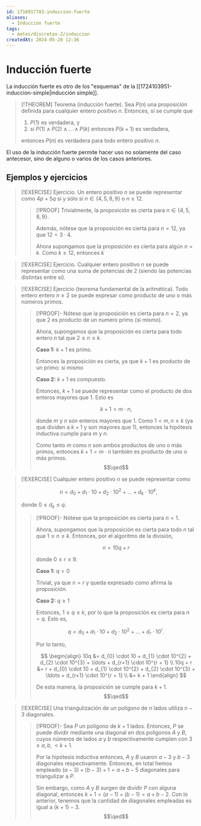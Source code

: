 ```yaml
---
id: 1716917783-induccion-fuerte
aliases:
  - Inducción fuerte
tags:
  - mates/discretas-2/induccion
createdAt: 2024-05-28 12:36
---
```


# Inducción fuerte

La inducción fuerte es otro de los "esquemas" de la [[1724103951-induccion-simple|inducción simple]].

> [!THEOREM] Teorema (inducción fuerte).
> Sea $P(n)$ una proposición definida para cualquier entero positivo $n$. Entonces, si se cumple que
> 
> 1. $P(1)$ es verdadera, y
> 2. si $P(1) \land P(2) \land \ldots \land P(k)$ entonces $P(k + 1)$ es verdadera,
> 
> entonces $P(n)$ es verdadera para todo entero positivo $n$.

El uso de la inducción fuerte permite hacer uso no solamente del caso antecesor, sino de alguno o varios de los casos anteriores.

## Ejemplos y ejercicios

> [!EXERCISE] Ejercicio.
> Un entero positivo $n$ se puede representar como $4p + 5q$ si y sólo si $n \in \left\{ 4,5,8,9 \right\}$ o $n \geq 12$.
> 
> > [!PROOF]
> > Trivialmente, la proposición es cierta para $n \in \left\{ 4,5,8,9 \right\}$.
> > 
> > Además, nótese que la proposición es cierta para $n = 12$, ya que $12 = 3 \cdot 4$.
> > 
> > Ahora supongamos que la proposición es cierta para algún $n = k$. Como $k \geq 12$, entonces $k$ 

> [!EXERCISE] Ejercicio.
> Cualquier entero positivo $n$ se puede representar como una suma de potencias de $2$ (siendo las potencias distintas entre sí).

> [!EXERCISE] Ejercicio (teorema fundamental de la aritmética).
> Todo entero entero $n \geq 2$ se puede expresar como producto de uno o más números primos.
> 
> > [!PROOF]-
> > Nótese que la proposición es cierta para $n = 2$, ya que $2$ es producto de un numero primo (si mismo).
> > 
> > Ahora, supongamos que la proposición es cierta para todo entero $n$ tal que $2 \leq n \leq k$.
> > 
> > **Caso 1:** $k + 1$ es primo.
> > 
> > Entonces la proposición es cierta, ya que $k + 1$ es producto de un primo: si mismo
> > 
> > **Caso 2:** $k + 1$ es compuesto.
> > 
> > Entonces, $k + 1$ se puede representar como el producto de dos enteros mayores que $1$. Esto es
> > 
> > $$
> > k + 1 = m \cdot n
> > ,$$
> > 
> > donde $m$ y $n$ son enteros mayores que 1. Como $1 < m,n \leq k$ (ya que dividen a $k + 1$ y son mayores que $1$), entonces la hipótesis inductiva cumple para $m$ y $n$.
> > 
> > Como tanto $m$ como $n$ son ambos productos de uno o más primos, entonces $k + 1 = m \cdot n$ también es producto de uno o más primos.
> > $$\qed$$

> [!EXERCISE]
> Cualquier entero positivo $n$ se puede representar como
> 
> $$
> n = d_{0} + d_{1} \cdot 10 + d_{2} \cdot 10^{2} + \ldots + d_{k} \cdot 10^{k}
> ,$$
> 
> donde $0 \leq d_{k} \leq q$.
> 
> > [!PROOF]-
> > Nótese que la proposición es cierta para $n = 1$.
> > 
> > Ahora, supongamos que la proposición es cierta para todo $n$ tal que $1 \leq n \leq k$. Entonces, por el algoritmo de la división,
> > 
> > $$
> > n = 10q + r
> > $$
> > 
> > donde $0 \leq r \leq 9$.
> > 
> > **Caso 1:** $q = 0$
> > 
> > Trivial, ya que $n = r$ y queda expresado como afirma la proposición.
> > 
> > **Caso 2:** $q \geq 1$
> > 
> > Entonces, $1 \leq q \leq k$, por lo que la proposición es cierta para $n = q$. Esto es,
> > 
> > $$
> > q = d_{0} + d_{1} \cdot 10 + d_{2} \cdot 10^{2} + \ldots + d_{r} \cdot 10^{r}
> > .$$
> > 
> > Por lo tanto,
> > 
> > $$
> > \begin{align}
> > 10q &= d_{0} \cdot 10 + d_{1} \cdot 10^{2} + d_{2} \cdot 10^{3} + \ldots + d_{r+1} \cdot 10^{r + 1} \\
> > 10q + r &= r + d_{0} \cdot 10 + d_{1} \cdot 10^{2} + d_{2} \cdot 10^{3} + \ldots + d_{r+1} \cdot 10^{r + 1} \\
> > &= k + 1
> > \end{align}
> > $$
> > 
> > De esta manera, la proposición se cumple para $k + 1$.
> > $$\qed$$

> [!EXERCISE]
> Una triangulización de un polígono de $n$ lados utiliza $n - 3$ diagonales.
> 
> > [!PROOF]-
> > Sea $P$ un polígono de $k + 1$ lados. Entonces, $P$ se puede dividir mediante una diagonal en dos polígonos $A$ y $B$, cuyos números de lados $a$ y $b$ respectivamente cumplen con $3 \leq a,b, < k + 1$.
> > 
> > Por la hipótesis inductiva entonces, $A$ y $B$ usaron $a - 3$ y $b - 3$ diagonales respectivamente. Entonces, en total hemos empleado $(a - 3) + (b - 3) + 1 = a + b - 5$ diagonales para triangulizar a $P$.
> > 
> > Sin embargo, como $A$ y $B$ surgen de dividir $P$ con alguna diagonal, entonces $k + 1 = (a - 1) + (b - 1) = a + b - 2$. Con lo anterior, tenemos que la cantidad de diagonales empleadas es igual a $(k + 1) - 3$.
> > $$\qed$$

